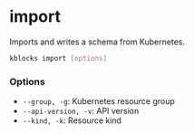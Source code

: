 # import

Imports and writes a schema from Kubernetes.

```bash
kblocks import [options]
```

### Options
- `--group, -g`: Kubernetes resource group
- `--api-version, -v`: API version
- `--kind, -k`: Resource kind 